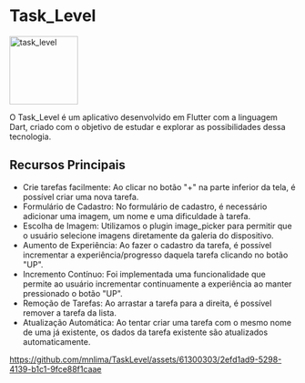 # Task_Level

<img src="https://github.com/mnlima/TaskLevel/assets/61300303/4e283123-24e5-4407-85e3-cf601823e7a3" alt="task_level" width="120">

O Task_Level é um aplicativo desenvolvido em Flutter com a linguagem Dart, criado com o objetivo de estudar e explorar as possibilidades dessa tecnologia.

## Recursos Principais

- Crie tarefas facilmente: Ao clicar no botão "+" na parte inferior da tela, é possível criar uma nova tarefa.
- Formulário de Cadastro: No formulário de cadastro, é necessário adicionar uma imagem, um nome e uma dificuldade à tarefa.
- Escolha de Imagem: Utilizamos o plugin image_picker para permitir que o usuário selecione imagens diretamente da galeria do dispositivo.
- Aumento de Experiência: Ao fazer o cadastro da tarefa, é possível incrementar a experiência/progresso daquela tarefa clicando no botão "UP".
- Incremento Contínuo: Foi implementada uma funcionalidade que permite ao usuário incrementar continuamente a experiência ao manter pressionado o botão "UP".
- Remoção de Tarefas: Ao arrastar a tarefa para a direita, é possível remover a tarefa da lista.
- Atualização Automática: Ao tentar criar uma tarefa com o mesmo nome de uma já existente, os dados da tarefa existente são atualizados automaticamente.

https://github.com/mnlima/TaskLevel/assets/61300303/2efd1ad9-5298-4139-b1c1-9fce88f1caae
